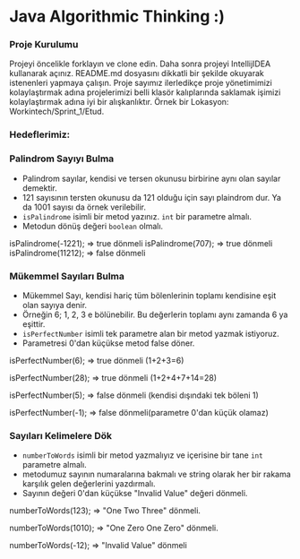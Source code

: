 ﻿# Java Algorithmic Thinking :)

### Proje Kurulumu

Projeyi öncelikle forklayın ve clone edin.
Daha sonra projeyi IntellijIDEA kullanarak açınız. README.md dosyasını dikkatli bir şekilde okuyarak istenenleri yapmaya çalışın.
Proje sayımız ilerledikçe proje yönetimimizi kolaylaştırmak adına projelerimizi belli klasör kalıplarında saklamak işimizi kolaylaştırmak adına iyi bir alışkanlıktır.
Örnek bir Lokasyon: Workintech/Sprint_1/Etud.

### Hedeflerimiz:

### Palindrom Sayıyı Bulma

* Palindrom sayılar, kendisi ve tersen okunusu birbirine aynı olan sayılar demektir.
* 121 sayısının tersten okunusu da 121 olduğu için sayı plaindrom dur. Ya da 1001 sayısı da örnek verilebilir.
* ```isPalindrome``` isimli bir metod yazınız. ```int``` bir parametre almalı.
* Metodun dönüş değeri ```boolean``` olmalı.

isPalindrome(-1221); => true dönmeli
isPalindrome(707); => true dönmeli
isPalindrome(11212); => false dönmeli

### Mükemmel Sayıları Bulma

* Mükemmel Sayı, kendisi hariç tüm bölenlerinin toplamı kendisine eşit olan sayıya denir.
* Örneğin 6; 1, 2, 3 e bölünebilir. Bu değerlerin toplamı aynı zamanda 6 ya eşittir.
* ```isPerfectNumber``` isimli tek parametre alan bir metod yazmak istiyoruz.
* Parametresi 0'dan küçükse metod false döner.

isPerfectNumber(6); => true dönmeli (1+2+3=6)

isPerfectNumber(28); => true dönmeli (1+2+4+7+14=28)

isPerfectNumber(5); => false dönmeli (kendisi dışındaki tek böleni 1)

isPerfectNumber(-1); => false dönmeli(parametre 0'dan küçük olamaz)


### Sayıları Kelimelere Dök

* ```numberToWords``` isimli bir metod yazmalıyız ve içerisine bir tane ```int``` parametre almalı.
* metodumuz sayının numaralarına bakmalı ve string olarak her bir rakama karşılık gelen değerlerini yazdırmalı.
* Sayının değeri 0'dan küçükse "Invalid Value" değeri dönmeli.

numberToWords(123); => "One Two Three" dönmeli.

numberToWords(1010); => "One Zero One Zero" dönmeli.

numberToWords(-12); => "Invalid Value" dönmeli


